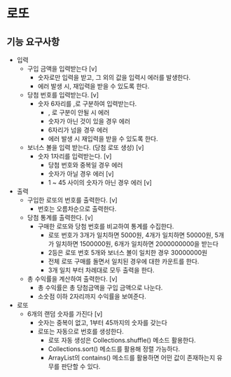 # 로또

## 기능 요구사항

- 입력
    - 구입 금액을 입력받는다 [v]
        - 숫자로만 입력을 받고, 그 외의 값을 입력시 에러를 발생한다.
        - 에러 발생 시, 재입력을 받을 수 있도록 한다.
    - 당첨 번호를 입력받는다. [v]
        - 숫자 6자리를 ,로 구분하여 입력받는다.
            - , 로 구분이 안될 시 에러
            - 숫자가 아닌 것이 있을 경우 에러
            - 6자리가 넘을 경우 에러
            - 에러 발생 시 재입력을 받을 수 있도록 한다.
    - 보너스 볼을 입력 받는다. (당첨 로또 생성) [v]
        - 숫자 1자리를 입력받는다. [v]
            - 당첨 번호와 중복일 경우 에러
            - 숫자가 아닐 경우 에러 [v]
            - 1 ~ 45 사이의 숫자가 아닌 경우 에러 [v]
- 출력
    - 구입한 로또의 번호를 출력한다. [v]
        - 번호는 오름차순으로 출력한다.
    - 당첨 통계를 출력한다. [v]
        - 구매한 로또와 당첨 번호를 비교하여 통계를 수집한다.
            - 로또 번호가 3개가 일치하면 5000원, 4개가 일치하면 50000원, 5개가 일치하면 1500000원, 6개가 일치하면 2000000000을 받는다
            - 2등은 로또 번호 5개와 보너스 볼이 일치한 경우 30000000원
            - 전체 로또 구매를 돌면서 일치된 경우에 대한 카운트를 한다.
            - 3개 일치 부터 차례대로 모두 출력을 한다.
    - 총 수익률을 계산하여 출력한다. [v]
        - 총 수익률은 총 당첨금액을 구입 금액으로 나눈다.
        - 소숫점 이하 2자리까지 수익률을 보여준다.
- 로또
    - 6개의 랜덤 숫자를 가진다 [v]
        - 숫자는 중복이 없고, 1부터 45까지의 숫자를 갖는다
        - 로또는 자동으로 번호를 생성한다.
            - 로또 자동 생성은 Collections.shuffle() 메소드 활용한다.
            - Collections.sort() 메소드를 활용해 정렬 가능하다.
            - ArrayList의 contains() 메소드를 활용하면 어떤 값이 존재하는지 유무를 판단할 수 있다.
